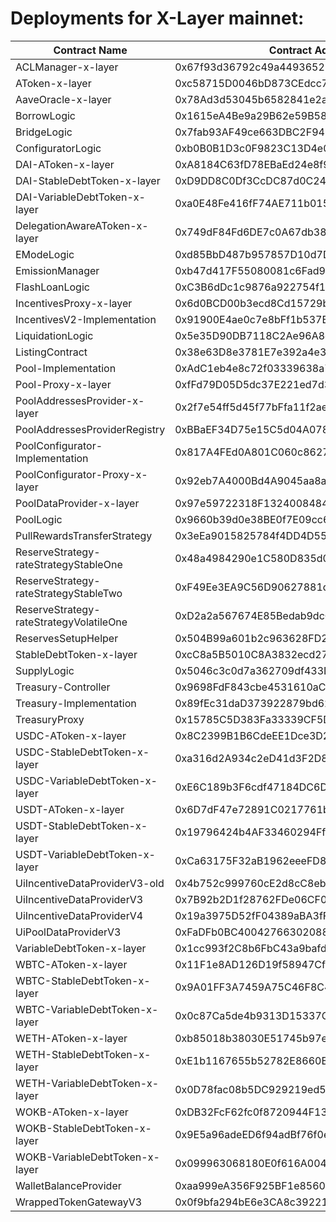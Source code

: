 # Deployments for X-Layer mainnet:


| Contract Name                           | Contract Address                           |
|-----------------------------------------|--------------------------------------------|
| ACLManager-x-layer                      | 0x67f93d36792c49a4493652B91ad4bD59f428AD15 |
| AToken-x-layer                          | 0xc58715D0046bD873CEdcc70fA3656EE2523e8011 |
| AaveOracle-x-layer                      | 0x78Ad3d53045b6582841e2a1a688C52Be2CA2A7a7 |
| BorrowLogic                             | 0x1615eA4Be9a29B62e59B58d02B7549d954F5b1D8 |
| BridgeLogic                             | 0x7fab93AF49ce663DBC2F94Bc4DEF5C84D6605663 |
| ConfiguratorLogic                       | 0xb0B0B1D3c0F9823C13D4e0481e86387BaFF452A2 |
| DAI-AToken-x-layer                      | 0xA8184C63fD78EBaEd24e8f9d1c3D322357B4Aedc |
| DAI-StableDebtToken-x-layer             | 0xD9DD8C0Df3CcDC87d0C24AfE9a5d94C68e6Eb9F8 |
| DAI-VariableDebtToken-x-layer           | 0xa0E48Fe416fF74AE711b01540FF2144E3a1A9171 |
| DelegationAwareAToken-x-layer           | 0x749dF84Fd6DE7c0A67db3827e5118259ed3aBBa5 |
| EModeLogic                              | 0xd85BbD487b957857D10d7D96F3a08f6BAb55F7E3 |
| EmissionManager                         | 0xb47d417F55080081c6Fad95C3A470fe98A97e603 |
| FlashLoanLogic                          | 0xC3B6dDc1c9876a922754f1d01D18893C7956A74D |
| IncentivesProxy-x-layer                 | 0x6d0BCD00b3ecd8Cd15729beDBC88Be60F4a75543 |
| IncentivesV2-Implementation             | 0x91900E4ae0c7e8bFf1b537B10f7AD093b9F9Ed85 |
| LiquidationLogic                        | 0x5e35D90DB7118C2Ae96A8dE458401986879Bb0EF |
| ListingContract                         | 0x38e63D8e3781E7e392a4e3AD351BcAB9BCeC7F29 |
| Pool-Implementation                     | 0xAdC1eb4e8c72f03339638a7B43b2097FC1AFB6c8 |
| Pool-Proxy-x-layer                      | 0xfFd79D05D5dc37E221ed7d3971E75ed5930c6580 |
| PoolAddressesProvider-x-layer           | 0x2f7e54ff5d45f77bFfa11f2aee67bD7621Eb8a93 |
| PoolAddressesProviderRegistry           | 0xBBaEF34D75e15C5d04A078fc2634245842EABdc7 |
| PoolConfigurator-Implementation         | 0x817A4FEd0A801C060c8627756b2f21077e80AA26 |
| PoolConfigurator-Proxy-x-layer          | 0x92eb7A4000Bd4A9045aa8a9d633718f8058FC2a7 |
| PoolDataProvider-x-layer                | 0x97e59722318F1324008484ACA9C343863792cBf6 |
| PoolLogic                               | 0x9660b39d0e38BE0f7E09cc6C516bd335746262ee |
| PullRewardsTransferStrategy             | 0x3eEa9015825784f4DD4D550C6e5E7ec4F2B4a343 |
| ReserveStrategy-rateStrategyStableOne   | 0x48a4984290e1C580D835d0d8f083E163224f6DD5 |
| ReserveStrategy-rateStrategyStableTwo   | 0xF49Ee3EA9C56D90627881d88004aaBDFc44Fd82c |
| ReserveStrategy-rateStrategyVolatileOne | 0xD2a2a567674E85Bedab9dcC402bCae6C4E0aaBb8 |
| ReservesSetupHelper                     | 0x504B99a601b2c963628FD2565dAd530aD3C2Cfd6 |
| StableDebtToken-x-layer                 | 0xcC8a5B5010C8A3832ecd2763E5b0e17811fBBD26 |
| SupplyLogic                             | 0x5046c3c0d7a362709df433D5431D64973c7f08CB |
| Treasury-Controller                     | 0x9698FdF843cbe4531610aC231B0047d9FFc13bC6 |
| Treasury-Implementation                 | 0x89fEc31daD373922879bd6279ccDc3666c5D1b7a |
| TreasuryProxy                           | 0x15785C5D383Fa33339CF5D5720546C24313BC66D |
| USDC-AToken-x-layer                     | 0x8C2399B1B6CdeEE1Dce3D211660536aBB6A19eae |
| USDC-StableDebtToken-x-layer            | 0xa316d2A934c2eD41d3F2D8A5ee99adaE92008263 |
| USDC-VariableDebtToken-x-layer          | 0xE6C189b3F6cdf47184DC6DD59b28fEF0D0862b39 |
| USDT-AToken-x-layer                     | 0x6D7dF47e72891C0217761b7f9a636FDbB7AD28CB |
| USDT-StableDebtToken-x-layer            | 0x19796424b4AF33460294Ffd616F6c422Fc61410a |
| USDT-VariableDebtToken-x-layer          | 0xCa63175F32aB1962eeeFD80734Ad2dc360292c3c |
| UiIncentiveDataProviderV3-old           | 0x4b752c999760cE2d8cC8eb0b996f2CBAC76dD2FE |
| UiIncentiveDataProviderV3               | 0x7B92b2D1f28762FDe06CF0117E2097F4e85dd59D |
| UiIncentiveDataProviderV4               | 0x19a3975D52fF04389aBA3fF4507ef12c06F67E6A |
| UiPoolDataProviderV3                    | 0xFaDFb0BC400427663020887e7c8073D03A35dc3c |
| VariableDebtToken-x-layer               | 0x1cc993f2C8b6FbC43a9bafd2A44398E739733385 |
| WBTC-AToken-x-layer                     | 0x11F1e8AD126D19f58947Cf4555118c456AFF2A41 |
| WBTC-StableDebtToken-x-layer            | 0x9A01FF3A7459A75C46F8C407ba50031f830516C0 |
| WBTC-VariableDebtToken-x-layer          | 0x0c87Ca5de4b9313D15337CDC0dbDE5f835558bDE |
| WETH-AToken-x-layer                     | 0xb85018b38030E51745b97e4D1F7814AD724C932A |
| WETH-StableDebtToken-x-layer            | 0xE1b1167655b52782E8660Bb04bc93Ce3FA6F241f |
| WETH-VariableDebtToken-x-layer          | 0x0D78fac08b5DC929219ed534dF28ce3616d8b9de |
| WOKB-AToken-x-layer                     | 0xDB32FcF62fc0f8720944F136A72c47C17929C877 |
| WOKB-StableDebtToken-x-layer            | 0x9E5a96adeED6f94adBf76f0e50F630a62769D1e1 |
| WOKB-VariableDebtToken-x-layer          | 0x099963068180E0f616A0040f31144b4F6218A1FC |
| WalletBalanceProvider                   | 0xaa999eA356F925BF1e856038c5D182Ae5E8A4973 |
| WrappedTokenGatewayV3                   | 0x0f9bfa294bE6e3CA8c39221Bb5DFB88032C8936E |
